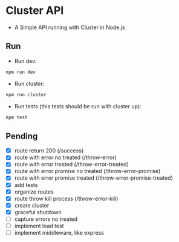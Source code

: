 # Cluster API

- A Simple API running with Cluster in Node.js

## Run

- Run dev:
  
```sh
npm run dev
```

- Run cluster:
  
```sh
npm run cluster
```

- Run tests (this tests should be run with cluster up):

```sh
npm test
```

## Pending

- [x] route return 200 (/success)
- [x] route with error no treated (/throw-error)
- [x] route with error treated (/throw-error-treated)
- [x] route with error promise no treated (/throw-error-promise)
- [x] route with error promise treated (/throw-error-promise-treated)
- [x] add tests
- [x] organize routes
- [x] route throw kill process (/throw-error-kill)
- [x] create cluster
- [x] graceful shutdown
- [ ] capture errors no treated
- [ ] implement load test
- [ ] implement middleware, like express

